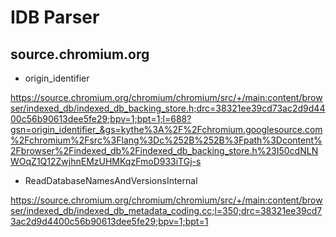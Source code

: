 # IDB Parser

## source.chromium.org

- origin_identifier

https://source.chromium.org/chromium/chromium/src/+/main:content/browser/indexed_db/indexed_db_backing_store.h;drc=38321ee39cd73ac2d9d4400c56b90613dee5fe29;bpv=1;bpt=1;l=688?gsn=origin_identifier_&gs=kythe%3A%2F%2Fchromium.googlesource.com%2Fchromium%2Fsrc%3Flang%3Dc%252B%252B%3Fpath%3Dcontent%2Fbrowser%2Findexed_db%2Findexed_db_backing_store.h%23I50cdNLNWOqZ1Q12ZwjhnEMzUHMKqzFmoD933iTGj-s

- ReadDatabaseNamesAndVersionsInternal

https://source.chromium.org/chromium/chromium/src/+/main:content/browser/indexed_db/indexed_db_metadata_coding.cc;l=350;drc=38321ee39cd73ac2d9d4400c56b90613dee5fe29;bpv=1;bpt=1
